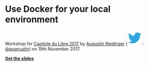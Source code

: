 # Use Docker for your local environment

Workshop for [Capitole du Libre 2017](https://2017.capitoledulibre.org) by [Augustin Riedinger](https://augustin-riedinger.fr) (![Twitter](pitchme/images/twitter.png): [@augnustin](https://twitter.com/Augnustin)) on 19th November 2017.

**[Get the slides](https://gitpitch.com/augnustin/docker-local-slides)**

